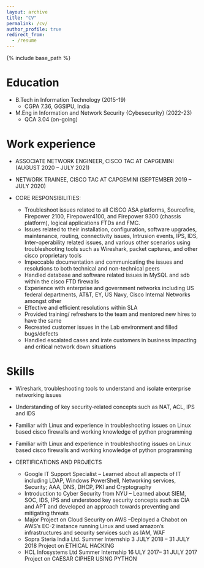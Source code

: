 ```yaml
---
layout: archive
title: "CV"
permalink: /cv/
author_profile: true
redirect_from:
  - /resume
---
```


{% include base_path %}

Education
======
* B.Tech in Information Technology (2015-19)
  * CGPA 7.36, GGSIPU, India
* M.Eng in Information and Network Security {Cybesecurity} (2022-23)
  * QCA 3.04 (on-going)

Work experience
======

* ASSOCIATE NETWORK ENGINEER, CISCO TAC AT CAPGEMINI (AUGUST 2020 – JULY 2021)

* NETWORK TRAINEE, CISCO TAC AT CAPGEMINI (SEPTEMBER 2019 – JULY 2020)
* CORE RESPONSIBILITIES:

  * Troubleshoot issues related to all CISCO ASA platforms, Sourcefire, Firepower 2100,
  Firepower4100, and Firepower 9300 (chassis platform), logical applications FTDs and
  FMC.
  * Issues related to their installation, configuration, software upgrades, maintenance,
  routing, connectivity issues, Intrusion events, IPS, IDS, Inter-operability related issues,
  and various other scenarios using troubleshooting tools such as Wireshark, packet
  captures, and other cisco proprietary tools
  * Impeccable documentation and communicating the issues and resolutions to both
  technical and non-technical peers
  * Handled database and software related issues in MySQL and sdb within the cisco FTD
  firewalls
  * Experience with enterprise and government networks including US federal departments,
  AT&T, EY, US Navy, Cisco Internal Networks amongst other
  * Effective and efficient resolutions within SLA
  * Provided training/ refreshers to the team and mentored new hires to have the same
  * Recreated customer issues in the Lab environment and filled bugs/defects
  * Handled escalated cases and irate customers in business impacting and critical network
  down situations
  
Skills
======

* Wireshark, troubleshooting tools to understand
and isolate enterprise networking issues
* Understanding of key security-related concepts
such as NAT, ACL, IPS and IDS
* Familiar with Linux and experience in
troubleshooting issues on Linux based cisco
firewalls and working knowledge of python
programming

* Familiar with Linux and experience in
troubleshooting issues on Linux based cisco
firewalls and working knowledge of python
programming

* CERTIFICATIONS AND PROJECTS
  * Google IT Support Specialist – Learned about all aspects of IT including LDAP, Windows PowerShell,
  Networking services, Security; AAA, DNS, DHCP, PKI and Cryptography
  * Introduction to Cyber Security from NYU – Learned about SIEM, SOC, IDS, IPS and understood key
  security concepts such as CIA and APT and developed an approach towards preventing and
  mitigating threats
  * Major Project on Cloud Security on AWS –Deployed a Chabot on AWS’s EC-2 instance running Linux
  and used amazon’s infrastructures and security services such as IAM, WAF
  * Sopra Steria India Ltd. Summer Internship
  3 JULY 2018 – 31 JULY 2018 Project on ETHICAL HACKING
  * HCL Infosystems Ltd Summer Internship
  16 ULY 2017– 31 JULY 2017 Project on CAESAR CIPHER USING PYTHON
